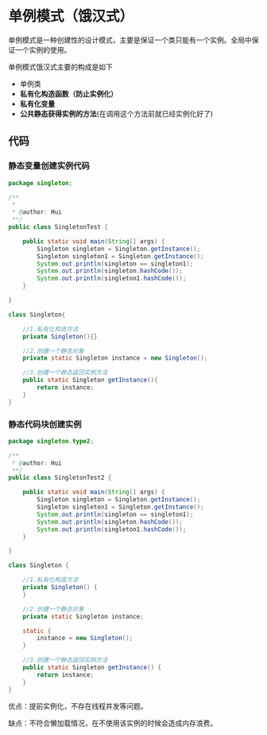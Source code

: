 # 单例模式（饿汉式）

单例模式是一种创建性的设计模式，主要是保证一个类只能有一个实例。全局中保证一个实例的使用。



单例模式饿汉式主要的构成是如下

* 单例类
* **私有化构造函数（防止实例化）**
* **私有化变量**
* **公共静态获得实例的方法**(在调用这个方法前就已经实例化好了)



## 代码

### 静态变量创建实例代码

```java
package singleton;

/**
 *
 * @author: Hui
 **/
public class SingletonTest {

    public static void main(String[] args) {
        Singleton singleton = Singleton.getInstance();
        Singleton singleton1 = Singleton.getInstance();
        System.out.println(singleton == singleton1);
        System.out.println(singleton.hashCode());
        System.out.println(singleton1.hashCode());
    }

}

class Singleton{

    //1.私有化构造方法
    private Singleton(){}

    //2.创建一个静态对象
    private static Singleton instance = new Singleton();

    //3.创建一个静态返回实例方法
    public static Singleton getInstance(){
        return instance;
    }
}
```

### 静态代码块创建实例

```java
package singleton.type2;

/**
 * @author: Hui
 **/
public class SingletonTest2 {

    public static void main(String[] args) {
        Singleton singleton = Singleton.getInstance();
        Singleton singleton1 = Singleton.getInstance();
        System.out.println(singleton == singleton1);
        System.out.println(singleton.hashCode());
        System.out.println(singleton1.hashCode());
    }

}

class Singleton {

    //1.私有化构造方法
    private Singleton() {
    }

    //2.创建一个静态对象
    private static Singleton instance;

    static {
        instance = new Singleton();
    }

    //3.创建一个静态返回实例方法
    public static Singleton getInstance() {
        return instance;
    }
}
```

优点：提前实例化，不存在线程并发等问题。

缺点：不符合懒加载情况，在不使用该实例的时候会造成内存浪费。

